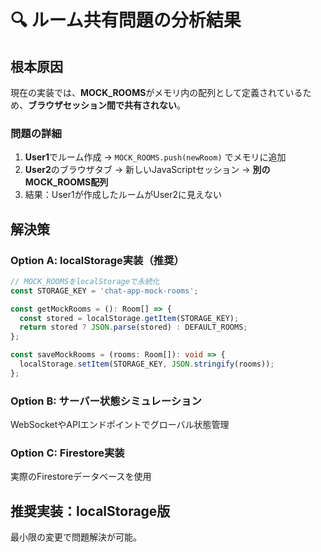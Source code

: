 # 🔍 ルーム共有問題の分析結果

## **根本原因**

現在の実装では、**MOCK_ROOMS**がメモリ内の配列として定義されているため、**ブラウザセッション間で共有されない**。

### **問題の詳細**

1. **User1**でルーム作成 → `MOCK_ROOMS.push(newRoom)` でメモリに追加
2. **User2**のブラウザタブ → 新しいJavaScriptセッション → **別のMOCK_ROOMS配列**
3. 結果：User1が作成したルームがUser2に見えない

## **解決策**

### **Option A: localStorage実装（推奨）**
```typescript
// MOCK_ROOMSをlocalStorageで永続化
const STORAGE_KEY = 'chat-app-mock-rooms';

const getMockRooms = (): Room[] => {
  const stored = localStorage.getItem(STORAGE_KEY);
  return stored ? JSON.parse(stored) : DEFAULT_ROOMS;
};

const saveMockRooms = (rooms: Room[]): void => {
  localStorage.setItem(STORAGE_KEY, JSON.stringify(rooms));
};
```

### **Option B: サーバー状態シミュレーション**
WebSocketやAPIエンドポイントでグローバル状態管理

### **Option C: Firestore実装**
実際のFirestoreデータベースを使用

## **推奨実装：localStorage版**

最小限の変更で問題解決が可能。